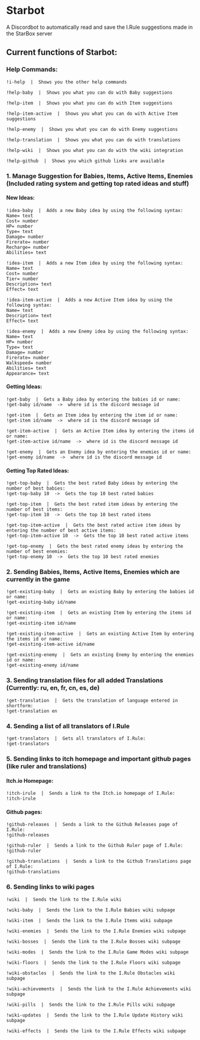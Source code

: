 # Starbot
A Discordbot to automatically read and save the I.Rule suggestions made in the StarBox server

## Current functions of Starbot:

### Help Commands:
```
!i-help  |  Shows you the other help commands
```
```
!help-baby  |  Shows you what you can do with Baby suggestions
```
```
!help-item  |  Shows you what you can do with Item suggestions
```
```
!help-item-active  |  Shows you what you can do with Active Item suggestions
```
```
!help-enemy  |  Shows you what you can do with Enemy suggestions
```
```
!help-translation  |  Shows you what you can do with translations
```
```
!help-wiki  |  Shows you what you can do with the wiki integration
```
```
!help-github  |  Shows you which github links are available
```
### 1. Manage Suggestion for Babies, Items, Active Items, Enemies (Included rating system and getting top rated ideas and stuff)
#### New Ideas:
```
!idea-baby  |  Adds a new Baby idea by using the following syntax:
Name= text 
Cost= number 
HP= number 
Type= text 
Damage= number 
Firerate= number 
Recharge= number 
Abilities= text
```
```
!idea-item  |  Adds a new Item idea by using the following syntax:
Name= text
Cost= number
Tier= number
Description= text
Effect= text
```
```
!idea-item-active  |  Adds a new Active Item idea by using the following syntax:
Name= text
Description= text
Effect= text
```
```
!idea-enemy  |  Adds a new Enemy idea by using the following syntax:
Name= text
HP= number
Type= text
Damage= number
Firerate= number
Walkspeed= number
Abilities= text
Appearance= text
```
#### Getting Ideas:
```
!get-baby  |  Gets a Baby idea by entering the babies id or name:
!get-baby id/name  ->  where id is the discord message id 
```
```
!get-item  |  Gets an Item idea by entering the item id or name:
!get-item id/name  ->  where id is the discord message id 
```
```
!get-item-active  |  Gets an Active Item idea by entering the items id or name:
!get-item-active id/name  ->  where id is the discord message id 
```
```
!get-enemy  |  Gets an Enemy idea by entering the enemies id or name:
!get-enemy id/name  ->  where id is the discord message id 
```
#### Getting Top Rated Ideas:
```
!get-top-baby  |  Gets the best rated Baby ideas by entering the number of best babies:
!get-top-baby 10  ->  Gets the top 10 best rated babies
```
```
!get-top-item  |  Gets the best rated item ideas by entering the number of best items:
!get-top-item 10  ->  Gets the top 10 best rated items
```
```
!get-top-item-active  |  Gets the best rated active item ideas by entering the number of best active items:
!get-top-item-active 10  ->  Gets the top 10 best rated active items
```
```
!get-top-enemy  |  Gets the best rated enemy ideas by entering the number of best enemies:
!get-top-enemy 10  ->  Gets the top 10 best rated enemies
```

### 2. Sending Babies, Items, Active Items, Enemies which are currently in the game
```
!get-existing-baby  |  Gets an existing Baby by entering the babies id or name:
!get-existing-baby id/name
```
```
!get-existing-item  |  Gets an existing Item by entering the items id or name:
!get-existing-item id/name
```
```
!get-existing-item-active  |  Gets an existing Active Item by entering the items id or name:
!get-existing-item-active id/name
```
```
!get-existing-enemy  |  Gets an existing Enemy by entering the enemies id or name:
!get-existing-enemy id/name
```

### 3. Sending translation files for all added Translations (Currently: ru, en, fr, cn, es, de)
```
!get-translation  |  Gets the translation of language entered in shortform:
!get-translation en
```

### 4. Sending a list of all translators of I.Rule
```
!get-translators  |  Gets all translators of I.Rule:
!get-translators
```

### 5. Sending links to itch homepage and important github pages (like ruler and translations)
#### Itch.io Homepage:
```
!itch-irule  |  Sends a link to the Itch.io homepage of I.Rule:
!itch-irule
```
#### Github pages:
```
!github-releases  |  Sends a link to the Github Releases page of I.Rule:
!github-releases
```
```
!github-ruler  |  Sends a link to the Github Ruler page of I.Rule:
!github-ruler
```
```
!github-translations  |  Sends a link to the Github Translations page of I.Rule:
!github-translations
```

### 6. Sending links to wiki pages
```
!wiki  |  Sends the link to the I.Rule wiki
```
```
!wiki-baby  |  Sends the link to the I.Rule Babies wiki subpage
```
```
!wiki-item  |  Sends the link to the I.Rule Items wiki subpage
```
```
!wiki-enemies  |  Sends the link to the I.Rule Enemies wiki subpage
```
```
!wiki-bosses  |  Sends the link to the I.Rule Bosses wiki subpage
```
```
!wiki-modes  |  Sends the link to the I.Rule Game Modes wiki subpage
```
```
!wiki-floors  |  Sends the link to the I.Rule Floors wiki subpage
```
```
!wiki-obstacles  |  Sends the link to the I.Rule Obstacles wiki subpage
```
```
!wiki-achievements  |  Sends the link to the I.Rule Achievements wiki subpage
```
```
!wiki-pills  |  Sends the link to the I.Rule Pills wiki subpage
```
```
!wiki-updates  |  Sends the link to the I.Rule Update History wiki subpage
```
```
!wiki-effects  |  Sends the link to the I.Rule Effects wiki subpage
```
